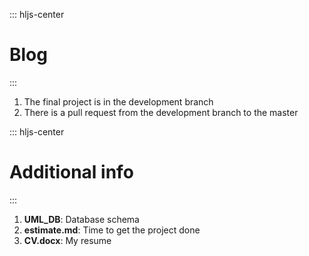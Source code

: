 ::: hljs-center

# Blog

:::

1. The final project is in the development branch 
2. There is a pull request from the development branch to the master 

::: hljs-center

# Additional info

:::

1. **UML_DB**: Database schema 
2. **estimate.md**: Time to get the project done
3. **CV.docx**: My resume
